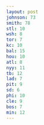 ```yaml
---
layout: post
johnson: 73
smith: 78
stl: 10
wsh: 8
tor: 7
kc: 10
bal: 15
hou: 10
atl: 8
nyy: 11
tb: 12
lad: 7
pit: 9
sd: 6
phi: 10
cle: 9
bos: 7
min: 12
---
```

